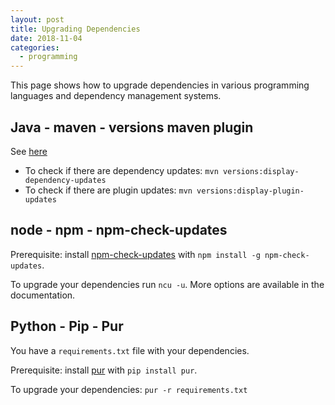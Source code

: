 ```yaml
---
layout: post
title: Upgrading Dependencies
date: 2018-11-04
categories:
  - programming
---
```


This page shows how to upgrade dependencies in various programming languages and
dependency management systems.

## Java - maven - versions maven plugin

See
[here](https://www.mojohaus.org/versions-maven-plugin/examples/display-plugin-updates.html)

- To check if there are dependency updates:
  `mvn versions:display-dependency-updates`
- To check if there are plugin updates: `mvn versions:display-plugin-updates`

## node - npm - npm-check-updates

Prerequisite: install
[npm-check-updates](https://www.npmjs.com/package/npm-check-updates) with
`npm install -g npm-check-updates`.

To upgrade your dependencies run `ncu -u`. More options are available in the
documentation.

## Python - Pip - Pur

You have a `requirements.txt` file with your dependencies.

Prerequisite: install [pur](https://pypi.org/project/pur/) with
`pip install pur`.

To upgrade your dependencies: `pur -r requirements.txt`
